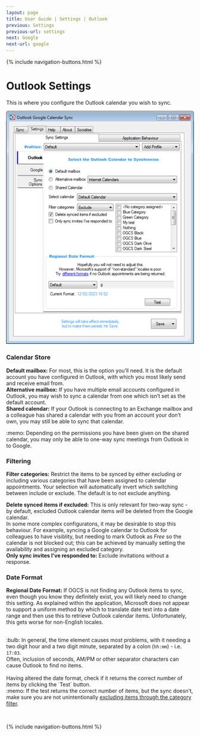 ```yaml
---
layout: page
title: User Guide | Settings | Outlook
previous: Settings
previous-url: settings
next: Google
next-url: google
---
```

{% include navigation-buttons.html %}

# Outlook Settings

This is where you configure the Outlook calendar you wish to sync. 

![Outlook Settings Screenshot](outlook.png)

### Calendar Store
**Default mailbox:** For most, this is the option you’ll need. It is the default account you have configured in Outlook, with which you most likely send and receive email from.  
**Alternative mailbox:** If you have multiple email accounts configured in Outlook, you may wish to sync a calendar from one which isn’t set as the default account.  
**Shared calendar:** If your Outlook is connecting to an Exchange mailbox and a colleague has shared a calendar with you from an account your don’t own, you may still be able to sync that calendar.
<div class="tip">:memo: Depending on the permissions you have been given on the shared calendar, you may only be able to one-way sync meetings from Outlook in to Google.</div>

### Filtering
**Filter categories:** Restrict the items to be synced by either excluding or including various categories that have been assigned to calendar appointments. Your selection will automatically invert which switching between include or exclude. The default is to not exclude anything.

**Delete synced items if excluded:** This is only relevant for two-way sync - by default, excluded Outlook calendar items _will_ be deleted from the Google calendar.  
In some more complex configuratons, it may be desirable to stop this behaviour. For example, syncing a Google calendar to Outlook for colleagues to have visiblity, but needing to mark Outlook as _Free_ so the calendar is not blocked out; this can be achieved by manually setting the availability and assigning an excluded category.  
**Only sync invites I've responded to:** Exclude invitations without a response.

### Date Format
**Regional Date Format:** If OGCS is not finding any Outlook items to sync, even though you know they definitely exist, you will likely need to change this setting. As explained within the application, Microsoft does not appear to support a uniform method by which to translate date text into a date range and then use this to retrieve Outlook calendar items. Unfortunately, this gets worse for non-English locales.  
<br/>
<div class="tip">:bulb: In general, the time element causes most problems, with it needing a two digit hour and a two digit minute, separated by a colon (<code class="highlighter-rouge">hh:mm</code>) - i.e. <code class="highlighter-rouge">17:03</code>.<br/>
Often, inclusion of seconds, AM/PM or other separator characters can cause Outlook to find no items.</div>
<br/>
Having altered the date format, check if it returns the correct number of items by clicking the `Test` button.  
<br/> 
<div class="tip">:memo: If the test returns the correct number of items, but the sync doesn’t, make sure you are not unintentionally <a href="#filtering">excluding items through the category filter</a>.</div>


<p>&nbsp;</p>
{% include navigation-buttons.html %}
<p>&nbsp;</p>
